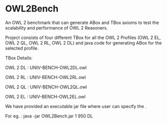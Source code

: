 # OWL2Bench
An OWL 2 benchmark that can generate ABox and TBox axioms to test the scalability and performance of OWL 2 Reasoners.

Project consists of four different TBox for all the OWL 2 Profiles (OWL 2 EL, OWL 2 QL, OWL 2 RL, OWL 2 DL) and java code for generating ABox for the selected profile. 

TBox Details:

OWL 2 DL : UNIV-BENCH-OWL2DL.owl

OWL 2 RL : UNIV-BENCH-OWL2RL.owl

OWL 2 QL : UNIV-BENCH-OWL2QL.owl

OWL 2 EL : UNIV-BENCH-OWL2EL.owl

We have provided an executable jar file where user can specify the <number of universities> <seed> <profile>. 
           
For eg. : java -jar OWL2Bench.jar 1 950 DL 
           
